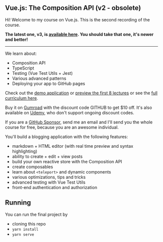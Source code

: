 ## Vue.js: The Composition API (v2 - obsolete)

Hi! Welcome to my course on Vue.js. This is the second recording of the course. 

**The latest one, v3, is [available here](https://github.com/lmiller1990/vuejs-composition-api-v3). You should take that one, it's newer and better!**

_____

We learn about:

- Composition API
- TypeScript
- Testing (Vue Test Utils + Jest)
- Various advanced patterns
- Deploying your app to GitHub pages

Check out the [demo application](https://lmiller1990.github.io/vuejs-composition-api-course/) or [preview the first 8 lectures](https://vimeo.com/showcase/8603383) or see the [full curriculum here](https://vuejs-course.com/composition-api).

Buy it on [Gumroad](https://gumroad.com/l/vuejs-composition-api) with the discount code GITHUB to get $10 off. It's also available on [Udemy](https://www.udemy.com/course/vuejs-3-the-composition-api/?referralCode=0C911BD2BD6C57007F36), who don't support ongoing discount codes.

If you are a [GitHub Sponsor](https://github.com/sponsors/lmiller1990), send me an email and I'll send you the whole course for free, because you are an awesome individual.

You'll build a blogging application with the following features:

- markdown + HTML editor (with real time preview and syntax highlighting)
- ability to create + edit + view posts
- build your own reactive store with the Composition API
- create composables
- learn about `<teleport>` and dynamic components
- various optimizations, tips and tricks
- advanced testing with Vue Test Utils
- front-end authentication and authorization

## Running

You can run the final project by 

- cloning this repo
- `yarn install`
- `yarn serve`
